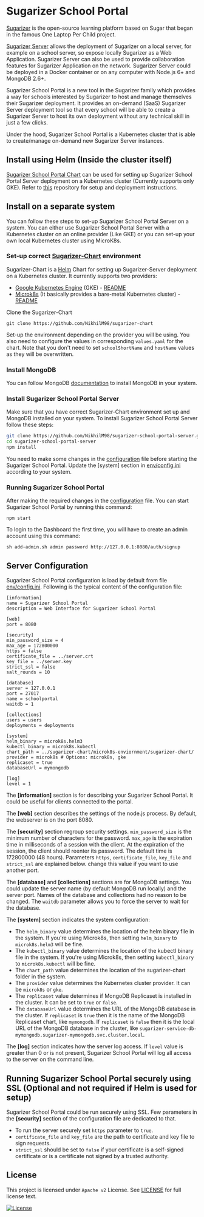 # Sugarizer School Portal

[Sugarizer](https://github.com/llaske/sugarizer) is the open-source learning platform based on Sugar that began in the famous One Laptop Per Child project.

[Sugarizer Server](https://github.com/llaske/sugarizer-server) allows the deployment of Sugarizer on a local server, for example on a school server, so expose locally Sugarizer as a Web Application. Sugarizer Server can also be used to provide collaboration features for Sugarizer Application on the network. Sugarizer Server could be deployed in a Docker container or on any computer with Node.js 6+ and MongoDB 2.6+.

Sugarizer School Portal is a new tool in the Sugarizer family which provides a way for schools interested by Sugarizer to host and manage themselves their Sugarizer deployment. It provides an on-demand (SaaS) Sugarizer Server deployment tool so that every school will be able to create a Sugarizer Server to host its own deployment without any technical skill in just a few clicks.

Under the hood, Sugarizer School Portal is a Kubernetes cluster that is able to create/manage on-demand new Sugarizer Server instances.

## Install using Helm (Inside the cluster itself)

[Sugarizer School Portal Chart](https://github.com/nikhilm98/sugarizer-school-portal-chart/) can be used for setting up Sugarizer School Portal Server deployment on a Kubernetes cluster (Currently supports only GKE). Refer to [this](https://github.com/nikhilm98/sugarizer-school-portal-chart/) repository for setup and deployment instructions.

## Install on a separate system

You can follow these steps to set-up Sugarizer School Portal Server on a system.
You can either use Sugarizer School Portal Server with a Kubernetes cluster on an online provider (Like GKE) or you can set-up your own local Kubernetes cluster using MicroK8s.    

### Set-up correct [Sugarizer-Chart](https://github.com/NikhilM98/sugarizer-chart) environment

Sugarizer-Chart is a [Helm](https://helm.sh/) Chart for setting up Sugarizer-Server deployment on a Kubernetes cluster. It currently supports two providers:
- [Google Kubernetes Engine](https://cloud.google.com/kubernetes-engine) (GKE) - [README](https://github.com/NikhilM98/sugarizer-chart/blob/master/gke-enviornment/README.md)
- [Microk8s](https://microk8s.io) (It basically provides a bare-metal Kubernetes cluster) - [README](https://github.com/NikhilM98/sugarizer-chart/blob/master/microk8s-enviornment/README.md)

Clone the Sugarizer-Chart
```
git clone https://github.com/NikhilM98/sugarizer-chart
```
Set-up the environment depending on the provider you will be using. You also need to configure the values in corresponding `values.yaml` for the chart.
Note that you don't need to set `schoolShortName` and `hostName` values as they will be overwritten.

### Install MongoDB

You can follow MongoDB [documentation](https://docs.mongodb.com/manual/installation/) to install MongoDB in your system.

### Install Sugarizer School Portal Server

Make sure that you have correct Sugarizer-Chart environment set up and MongoDB installed on your system. To install Sugarizer School Portal Server follow these steps:
```bash
git clone https://github.com/NikhilM98/sugarizer-school-portal-server.git
cd sugarizer-school-portal-server
npm install
```
You need to make some changes in the [configuration](env/config.ini) file before starting the Sugarizer School Portal. Update the [system] section in [env/config.ini](env/config.ini) according to your system.

### Running Sugarizer School Portal

After making the required changes in the [configuration](env/config.ini) file. You can start Sugarizer School Portal by running this command:
```
npm start
```

To login to the Dashboard the first time, you will have to create an admin account using this command:
```
sh add-admin.sh admin password http://127.0.0.1:8080/auth/signup
```

## Server Configuration

Sugarizer School Portal configuration is load by default from file [env/config.ini](env/config.ini). Following is the typical content of the configuration file:
```
[information]
name = Sugarizer School Portal
description = Web Interface for Sugarizer School Portal

[web]
port = 8080

[security]
min_password_size = 4
max_age = 172800000
https = false
certificate_file = ../server.crt
key_file = ../server.key
strict_ssl = false
salt_rounds = 10

[database]
server = 127.0.0.1
port = 27017
name = schoolportal
waitdb = 1

[collections]
users = users
deployments = deployments

[system]
helm_binary = microk8s.helm3
kubectl_binary = microk8s.kubectl
chart_path = ../sugarizer-chart/microk8s-enviornment/sugarizer-chart/
provider = microk8s # Options: microk8s, gke
replicaset = true
databaseUrl = mymongodb

[log]
level = 1
```

The **[information]** section is for describing your Sugarizer School Portal. It could be useful for clients connected to the portal.

The **[web]** section describes the settings of the node.js process. By default, the webserver is on the port 8080.

The **[security]** section regroup security settings. `min_password_size` is the minimum number of characters for the password. `max_age` is the expiration time in milliseconds of a session with the client. At the expiration of the session, the client should reenter its password. The default time is 172800000 (48 hours). Parameters `https`, `certificate_file`, `key_file` and `strict_ssl` are explained below.
change this value if you want to use another port.

The **[database]** and **[collections]** sections are for MongoDB settings. You could update the server name (by default MongoDB run locally) and the server port. Names of the database and collections had no reason to be changed. The `waitdb` parameter allows you to force the server to wait for the database.

The **[system]** section indicates the system configuration:
- The `helm_binary` value determines the location of the helm binary file in the system. If you're using Microk8s, then setting `helm_binary` to `microk8s.helm3` will be fine.  
- The `kubectl_binary` value determines the location of the kubectl binary file in the system. If you're using Microk8s, then setting `kubectl_binary` to `microk8s.kubectl` will be fine.  
- The `chart_path` value determines the location of the sugarizer-chart folder in the system.  
- The `provider` value determines the Kubernetes cluster provider. It can be `microk8s` or `gke`.  
- The `replicaset` value determines if MongoDB Replicaset is installed in the cluster. It can be set to `true` or `false`.  
- The `databaseUrl` value determines the URL of the MongoDB database in the cluster. If `replicaset` is `true` then it is the name of the MongoDB Replicaset chart, like `mymongodb`. If `replicaset` is `false` then it is the local URL of the MongoDB database in the cluster, like `sugarizer-service-db-mymongodb.sugarizer-mymongodb.svc.cluster.local`.  

The **[log]** section indicates how the server log access. If `level` value is greater than 0 or is not present, Sugarizer School Portal will log all access to the server on the command line.

## Running Sugarizer School Portal securely using SSL (Optional and not required if Helm is used for setup)

Sugarizer School Portal could be run securely using SSL.
Few parameters in the **[security]** section of the configuration file are dedicated to that.

* To run the server securely set `https` parameter to `true`.
* `certificate_file` and `key_file` are the path to certificate and key file to sign requests.
* `strict_ssl` should be set to `false` if your certificate is a self-signed certificate or is a certificate not signed by a trusted authority.


## License

This project is licensed under `Apache v2` License. See [LICENSE](LICENSE) for full license text.

[![License](https://img.shields.io/badge/License-Apache%202.0-blue.svg)](https://opensource.org/licenses/Apache-2.0)
